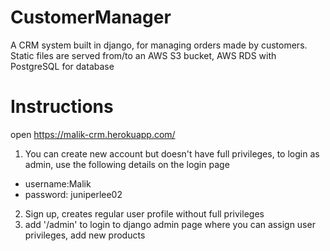 # CustomerManager
A CRM system built in django, for managing orders made by customers. Static files are served from/to an AWS S3 bucket, AWS RDS with PostgreSQL for database
# Instructions
open https://malik-crm.herokuapp.com/
1. You can create new account but doesn't have full privileges, to login as admin, use the following details on the login page
  * username:Malik
  * password: juniperlee02
2. Sign up, creates regular user profile without full privileges
3. add '/admin' to login to django admin page where you can assign user privileges, add new products
